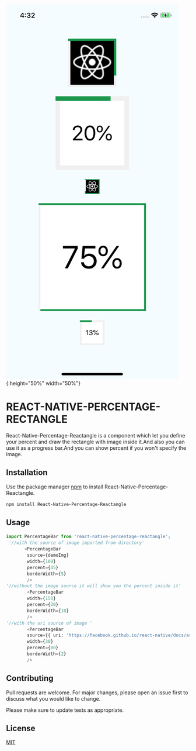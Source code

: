 
![Scheme image size](ss.png){:height="50%" width="50%"}

# REACT-NATIVE-PERCENTAGE-RECTANGLE

React-Native-Percentage-Reactangle is a component which let you define your percent and draw the rectangle with image inside it.And also you can use it as a progress bar.And you can show percent if you won't specify the image.

## Installation

Use the package manager [npm](https://www.npmjs.com/package/react-native-percentage-reactangle) to install React-Native-Percentage-Reactangle.

```bash
npm install React-Native-Percentage-Reactangle
```

## Usage

```python
import PercentageBar from 'react-native-percentage-reactangle';
 '//with the source of image imported from directory'
       <PercentageBar 
        source={demoImg} 
        width={100}
        percent={45}
        borderWidth={5}
        />
'//without the image source it will show you the percent inside it'
        <PercentageBar 
        width={150}
        percent={20}
        borderWidth={10}
        />
'//with the uri source of image '
        <PercentageBar 
        source={{ uri: 'https://facebook.github.io/react-native/docs/assets/favicon.png' }}  
        width={30}
        percent={80}
        borderWidth={2}
        />
```

## Contributing
Pull requests are welcome. For major changes, please open an issue first to discuss what you would like to change.

Please make sure to update tests as appropriate.

## License
[MIT](https://choosealicense.com/licenses/mit/)